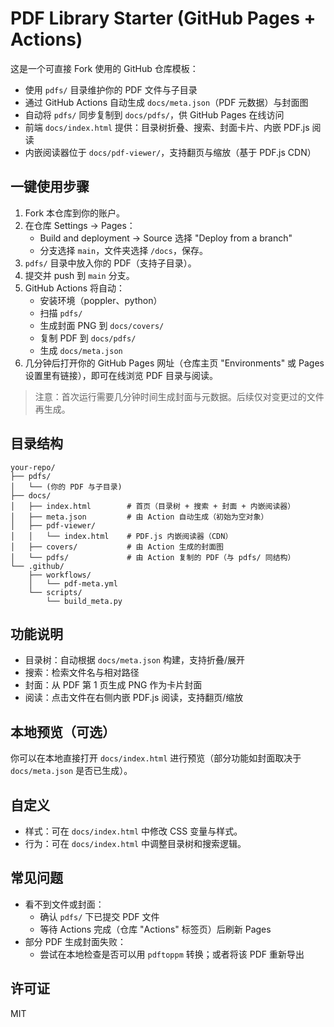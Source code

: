 # PDF Library Starter (GitHub Pages + Actions)

这是一个可直接 Fork 使用的 GitHub 仓库模板：
- 使用 `pdfs/` 目录维护你的 PDF 文件与子目录
- 通过 GitHub Actions 自动生成 `docs/meta.json`（PDF 元数据）与封面图
- 自动将 `pdfs/` 同步复制到 `docs/pdfs/`，供 GitHub Pages 在线访问
- 前端 `docs/index.html` 提供：目录树折叠、搜索、封面卡片、内嵌 PDF.js 阅读
- 内嵌阅读器位于 `docs/pdf-viewer/`，支持翻页与缩放（基于 PDF.js CDN）

## 一键使用步骤

1. Fork 本仓库到你的账户。
2. 在仓库 Settings → Pages：
   - Build and deployment → Source 选择 "Deploy from a branch"
   - 分支选择 `main`，文件夹选择 `/docs`，保存。
3. `pdfs/` 目录中放入你的 PDF（支持子目录）。
4. 提交并 push 到 `main` 分支。
5. GitHub Actions 将自动：
   - 安装环境（poppler、python）
   - 扫描 `pdfs/`
   - 生成封面 PNG 到 `docs/covers/`
   - 复制 PDF 到 `docs/pdfs/`
   - 生成 `docs/meta.json`
6. 几分钟后打开你的 GitHub Pages 网址（仓库主页 "Environments" 或 Pages 设置里有链接），即可在线浏览 PDF 目录与阅读。

> 注意：首次运行需要几分钟时间生成封面与元数据。后续仅对变更过的文件再生成。

## 目录结构

```
your-repo/
├── pdfs/
│   └── (你的 PDF 与子目录)
├── docs/
│   ├── index.html        # 首页（目录树 + 搜索 + 封面 + 内嵌阅读器）
│   ├── meta.json         # 由 Action 自动生成（初始为空对象）
│   ├── pdf-viewer/
│   │   └── index.html    # PDF.js 内嵌阅读器（CDN）
│   ├── covers/           # 由 Action 生成的封面图
│   └── pdfs/             # 由 Action 复制的 PDF（与 pdfs/ 同结构）
└── .github/
    ├── workflows/
    │   └── pdf-meta.yml
    └── scripts/
        └── build_meta.py
```

## 功能说明

- 目录树：自动根据 `docs/meta.json` 构建，支持折叠/展开
- 搜索：检索文件名与相对路径
- 封面：从 PDF 第 1 页生成 PNG 作为卡片封面
- 阅读：点击文件在右侧内嵌 PDF.js 阅读，支持翻页/缩放

## 本地预览（可选）

你可以在本地直接打开 `docs/index.html` 进行预览（部分功能如封面取决于 `docs/meta.json` 是否已生成）。

## 自定义

- 样式：可在 `docs/index.html` 中修改 CSS 变量与样式。
- 行为：可在 `docs/index.html` 中调整目录树和搜索逻辑。

## 常见问题

- 看不到文件或封面：
  - 确认 `pdfs/` 下已提交 PDF 文件
  - 等待 Actions 完成（仓库 "Actions" 标签页）后刷新 Pages
- 部分 PDF 生成封面失败：
  - 尝试在本地检查是否可以用 `pdftoppm` 转换；或者将该 PDF 重新导出

## 许可证

MIT
